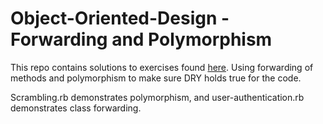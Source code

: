 # Object-Oriented-Design - Forwarding and Polymorphism

This repo contains solutions to exercises found [here](https://github.com/makersacademy/skills-workshops/blob/master/practicals/object_oriented_design/oo_relationships.md).
Using forwarding of methods and polymorphism to make sure DRY holds true for the code.

Scrambling.rb demonstrates polymorphism, and user-authentication.rb demonstrates class forwarding.
